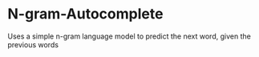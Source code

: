 # N-gram-Autocomplete
Uses a simple n-gram language model to predict the next word, given the previous words
